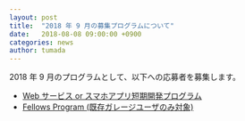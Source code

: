 ```yaml
---
layout: post
title:  "2018 年 9 月の募集プログラムについて"
date:   2018-08-08 09:00:00 +0900
categories: news
author: tumada
---
```


2018 年 9 月のプログラムとして、以下への応募者を募集します。

- [Web サービス or スマホアプリ短期開発プログラム](https://www.hongotechgarage.com/program/web/)
- [Fellows Program (既存ガレージユーザのみ対象)](https://www.hongotechgarage.com/program/fellows/)
